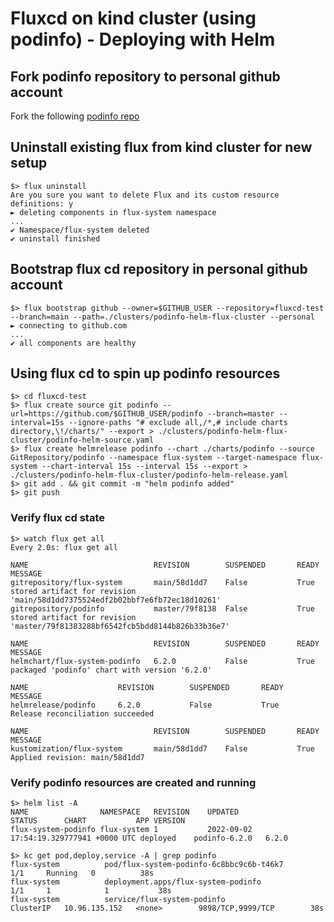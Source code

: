 # Fluxcd on kind cluster (using podinfo) - Deploying with Helm

## Fork podinfo repository to personal github account
Fork the following [podinfo repo](https://github.com/stefanprodan/podinfo)  

## Uninstall existing flux from kind cluster for new setup
```
$> flux uninstall
Are you sure you want to delete Flux and its custom resource definitions: y
► deleting components in flux-system namespace
...
✔ Namespace/flux-system deleted
✔ uninstall finished
```

## Bootstrap flux cd repository in personal github account
```
$> flux bootstrap github --owner=$GITHUB_USER --repository=fluxcd-test --branch=main --path=./clusters/podinfo-helm-flux-cluster --personal
► connecting to github.com
...
✔ all components are healthy
```

## Using flux cd to spin up podinfo resources
```
$> cd fluxcd-test
$> flux create source git podinfo --url=https://github.com/$GITHUB_USER/podinfo --branch=master --interval=15s --ignore-paths "# exclude all,/*,# include charts directory,\!/charts/" --export > ./clusters/podinfo-helm-flux-cluster/podinfo-helm-source.yaml
$> flux create helmrelease podinfo --chart ./charts/podinfo --source GitRepository/podinfo --namespace flux-system --target-namespace flux-system --chart-interval 15s --interval 15s --export > ./clusters/podinfo-helm-flux-cluster/podinfo-helm-release.yaml
$> git add . && git commit -m "helm podinfo added"
$> git push
```

### Verify flux cd state
```
$> watch flux get all 
Every 2.0s: flux get all 

NAME                            REVISION        SUSPENDED       READY   MESSAGE
gitrepository/flux-system       main/58d1dd7    False           True    stored artifact for revision 'main/58d1dd7375524edf2b02bbf7e6fb72ec18d10261'
gitrepository/podinfo           master/79f8138  False           True    stored artifact for revision 'master/79f81383288bf6542fcb5bdd8144b826b33b36e7'

NAME                            REVISION        SUSPENDED       READY   MESSAGE
helmchart/flux-system-podinfo   6.2.0           False           True    packaged 'podinfo' chart with version '6.2.0'

NAME                    REVISION        SUSPENDED       READY   MESSAGE
helmrelease/podinfo     6.2.0           False           True    Release reconciliation succeeded

NAME                            REVISION        SUSPENDED       READY   MESSAGE
kustomization/flux-system       main/58d1dd7    False           True    Applied revision: main/58d1dd7
```

### Verify podinfo resources are created and running
```
$> helm list -A
NAME               	NAMESPACE  	REVISION	UPDATED                                	STATUS  	CHART        	APP VERSION
flux-system-podinfo	flux-system	1       	2022-09-02 17:54:19.329777941 +0000 UTC	deployed	podinfo-6.2.0	6.2.0

$> kc get pod,deploy,service -A | grep podinfo
flux-system          pod/flux-system-podinfo-6c8bbc9c6b-t46k7           1/1     Running   0          38s
flux-system          deployment.apps/flux-system-podinfo                1/1     1            1           38s
flux-system          service/flux-system-podinfo                        ClusterIP   10.96.135.152   <none>        9898/TCP,9999/TCP        38s
```


